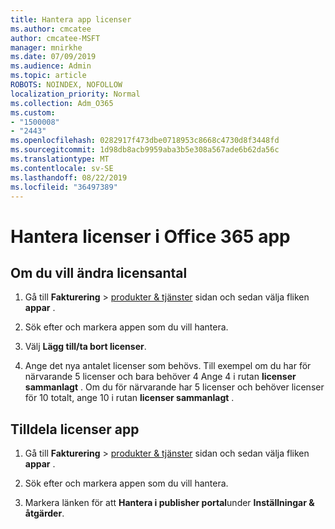 ```yaml
---
title: Hantera app licenser
ms.author: cmcatee
author: cmcatee-MSFT
manager: mnirkhe
ms.date: 07/09/2019
ms.audience: Admin
ms.topic: article
ROBOTS: NOINDEX, NOFOLLOW
localization_priority: Normal
ms.collection: Adm_O365
ms.custom:
- "1500008"
- "2443"
ms.openlocfilehash: 0282917f473dbe0718953c8668c4730d8f3448fd
ms.sourcegitcommit: 1d98db8acb9959aba3b5e308a567ade6b62da56c
ms.translationtype: MT
ms.contentlocale: sv-SE
ms.lasthandoff: 08/22/2019
ms.locfileid: "36497389"
---
```

# <a name="manage-office-365-app-licenses"></a>Hantera licenser i Office 365 app

## <a name="to-change-license-quantity"></a>Om du vill ändra licensantal

1. Gå till **Fakturering** > [produkter & tjänster](https://go.microsoft.com/fwlink/p/?linkid=842054) sidan och sedan välja fliken **appar** .

2. Sök efter och markera appen som du vill hantera.  

3. Välj **Lägg till/ta bort licenser**.

4. Ange det nya antalet licenser som behövs. Till exempel om du har för närvarande 5 licenser och bara behöver 4 Ange 4 i rutan **licenser sammanlagt** . Om du för närvarande har 5 licenser och behöver licenser för 10 totalt, ange 10 i rutan **licenser sammanlagt** .

## <a name="to-assign-app-licenses"></a>Tilldela licenser app

1. Gå till **Fakturering** > [produkter & tjänster](https://go.microsoft.com/fwlink/p/?linkid=842054) sidan och sedan välja fliken **appar** .

2. Sök efter och markera appen som du vill hantera.  

3. Markera länken för att **Hantera i publisher portal**under **Inställningar & åtgärder**.